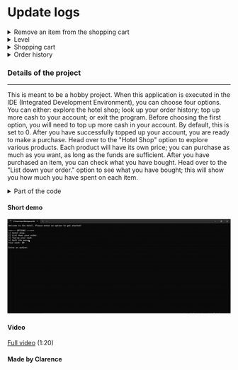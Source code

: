 # Update logs
<details>
  <summary>Remove an item from the shopping cart</summary>
  <img src=https://raw.githubusercontent.com/PositionV2024/Hotel_app/main/Screenshot%202024-06-26%20054728.png alt="Shopping cart" width="900" height="400">
  <img src=https://raw.githubusercontent.com/PositionV2024/Hotel_app/main/Screenshot%202024-06-25%20032404.png alt="After removing mango from the shopping cart" width="900" height="400">
</details>

<details>
  <summary>Level</summary>
    Each level contains a certain amount of experience needed to level up. In the future, I can add more functionality to it.
<img src=https://raw.githubusercontent.com/PositionV2024/Hotel_app/main/Screenshot%202024-06-24%20093236.png alt="Level" width="400px" height="400">
</details>

<details>
  <summary>Shopping cart</summary>
    <img src=https://raw.githubusercontent.com/PositionV2024/Hotel_app/main/Screenshot%202024-06-24%20094719.png alt="Shopping cart" width="900px" height="400">
</details>

<details>
  <summary>Order history</summary>
  <img src=https://raw.githubusercontent.com/PositionV2024/Hotel_app/main/Screenshot%202024-06-24%20120915.png alt="Order history" width="900px" height="400">
</details>

### Details of the project
---
This is meant to be a hobby project. When this application is executed in the IDE (Integrated Development Environment), you can choose four options. You can either: explore the hotel shop; look up your order history; top up more cash to your account; or exit the program. Before choosing the first option, you will need to top up more cash in your account. By default, this is set to 0. After you have successfully topped up your account, you are ready to make a purchase. Head over to the "Hotel Shop" option to explore various products. Each product will have its own price; you can purchase as much as you want, as long as the funds are sufficient. After you have purchased an item, you can check what you have bought. Head over to the "List down your order." option to see what you have bought; this will show you how much you have spent on each item.

<details>
	<summary>Part of the code</summary>
	

                    if (option_input == 1)
                {
                    if (item_quantity >= 1)
                    {
                        final_order = "x" + to_string(item_quantity) + " " + shop_options.at(item_recorded) + "(s)" + " / " + prefix + to_string(result);
                        
                        shopping_cart.push_back(final_order);
                        
                        item_names.push_back(shop_options.at(item_recorded));
                        items.push_back(item_quantity);
                        item_prices_.push_back(result);
                        
                        cout << "Successfully added x" << item_quantity << " " << shop_options.at(item_recorded) << " to shopping chart." << endl;
                        
                        hotel.options.at(5) = "Check shopping cart (" + to_string(shopping_cart.size()) + ")";
                    } else {
                        cout << "Error: Couldn't add to basket." << endl;
                    }
                }

</details>

#### Short demo
![Watch the video](https://raw.githubusercontent.com/PositionV2024/Hotel_app/main/ezgif.com-effects.gif)
#### Video
[Full video](https://youtu.be/_vXoWpodXsI?si=GQls5ioPoWfY30U3) (1:20)
#### Made by Clarence
